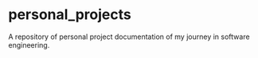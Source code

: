 # personal_projects
A repository of personal project documentation of my journey in software engineering. 
